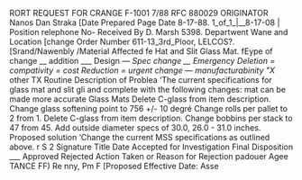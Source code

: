 RORT REQUEST FOR CRANGE
F-1001 7/88 RFC 880029
ORIGINATOR Nanos Dan Straka [Date Prepared Page Date
8-17-88. 1_of_1_|__8-17-08 |
Position relephone No- Received By D. Marsh
5398.
Departwent Wane and Location [change Order Number
611-13_3rd_Ploor, LELCOS?.
[Srand/Nawenbly /Material Affected
fe Hat and Slit Glass Mat.
fEype of change
__ addition ___ Design _— Spec change __ Emergency
Deletion = compativity = cost Reduction = urgent
change — manufacturabinity "X_ other TX Routine
Description of Problea
‘The current specifications for glass mat and slit gli
and complete with the following changes:
mat can be made more accurate
Glass Mats Delete C-glass from item description.
Change glass softening point to 756 +/- 10 degré
Change rolls per pallet to 2 from 1.
Delete C-glass from item description.
Change bobbins per stack to 47 from 45.
Add outside diameter specs of 30.0, 26.0 - 31.0 inches.
Proposed solution
‘Change the current MSS specifications as outlined above.
r
S
2
Signature Title Date
Accepted for
Investigation
Final Disposition ___ Approved Rejected
Action Taken or Reason for Rejection
padouer Agee TANCE FF) Re
nny, Pm F
[Proposed Effective Date:
Asse